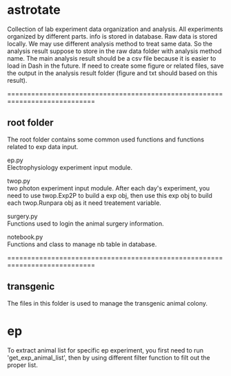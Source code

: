 # astrotate
Collection of lab experiment data organization and analysis. 
All experiments organized by different parts. info is stored in database. Raw data is stored locally. We may use different analysis method to treat same data. So the analysis result suppose to store in the raw data folder with analysis method name. The main analysis result should be a csv file because it is easier to load in Dash in the future. If need to create some figure or related files, save the output in the analysis result folder (figure and txt should based on this result).

============================================================================
## root folder
The root folder contains some common used functions and functions related to exp data input.

ep.py <br>
Electrophysiology experiment input module.

twop.py <br>
two photon experiment input module. After each day's experiment, you need to use twop.Exp2P to build a exp obj, then use this exp obj to build each twop.Runpara obj as it need treatement variable.

surgery.py <br>
Functions used to login the animal surgery information.

notebook.py <br>
Functions and class to manage nb table in database.


============================================================================
## transgenic
The files in this folder is used to manage the transgenic animal colony.


# ep
To extract animal list for specific ep experiment, you first need to run 'get_exp_animal_list', then by using different filter function to filt out the proper list.